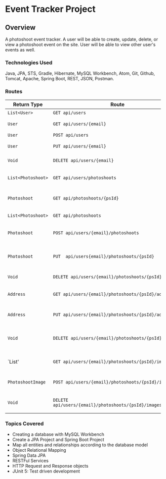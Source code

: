 # Event Tracker Project

## Overview

A photoshoot event tracker. A user will be able to create, update, delete, or view
a photoshoot event on the site. User will be able to view other user's events as well.

### Technologies Used

Java, JPA, STS, Gradle, Hibernate, MySQL Workbench, Atom, Git, Github, Tomcat, Apache,
Spring Boot, REST, JSON, Postman.

### Routes

| Return Type             | Route                                                       | Functionality                                  |
| ---------------------   | ----------------------------------------------------------- | ---------------------------------------------- |
| `List<User>`            | `GET api/users`                                             | Get all users                                  |
| `User`                  | `GET api/users/{email}`                                     | Get a user by email                            |
| `User`                  | `POST api/users`                                            | Create a user                                  |
| `User`                  | `PUT api/users/{email}`                                     | Update a user by email                         |
| `Void`                  | `DELETE api/users/{email}`                                  | Delete a user by email                         |
| `List<Photoshoot>`      | `GET api/users/photoshoots`                                 | Get all photoshoots by user                    |
| `Photoshoot`            | `GET api/photoshoots/{psId}`                                | Get a photoshoot by id                         |
| `List<Photoshoot>`      | `GET api/photoshoots`                                       | Get all photoshoots                            |
| `Photoshoot`            | `POST api/users/{email}/photoshoots`                        | Create a new photoshoot under a user           |
| `Photoshoot`            | `PUT  api/users{email}/photoshoots/{psId}`                  | Update a photoshoot under a user by Id         |
| `Void`                  | `DELETE api/users/{email}/photoshoots/{psId}`               | Delete a photoshoot                            |
| `Address`               | `GET api/users/{email}/photoshoots/{psId}/address`          | Get address of a photoshoot                    |
| `Address`               | `PUT api/users/{email}/photoshoots/{psId}/address`          | Update address for a photoshoot                |
| `Void`                  | `DELETE api/users/{email}/photoshoots/{psId}/address`       | Delete a beverage by user id and beverage id   |
| `List<PhotoshootImage>' | `GET api/users/{email}/photoshoots/{psId}/images `          | Get all images of a photoshoot                 |
| `PhotoshootImage`       | `POST api/users/{email}/photoshoots/{psId}/images`          | Add an image to a photoshoot                   |
| `Void`                  | `DELETE api/users/{email}/photoshoots/{psId}/images/{imgId}`| Delete a image in a photoshoot                 |

### Topics Covered

* Creating a database with MySQL Workbench
* Create a JPA Project and Spring Boot Project
* Map all entities and relationships according to the database model
* Object Relational Mapping
* Spring Data JPA
* RESTFul Services
* HTTP Request and Response objects
* JUnit 5: Test driven development
